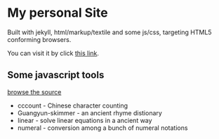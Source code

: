 # My personal Site

Built with jekyll, html/markup/textile and some js/css, targeting HTML5 conforming browsers.

You can visit it by click [this link](http://blankego.github.com).

## Some javascript tools

[browse the source ](https://github.com/blankego/blankego.github.com/tree/master/js-tools)

- cccount - Chinese character counting
- Guangyun-skimmer - an ancient rhyme distionary
- linear - solve linear equations in a ancient way
- numeral - conversion among a bunch of numeral notations
